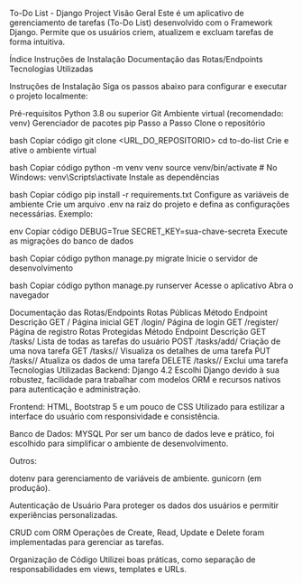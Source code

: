 To-Do List - Django Project
Visão Geral
Este é um aplicativo de gerenciamento de tarefas (To-Do List) desenvolvido com o Framework Django. Permite que os usuários criem, atualizem e excluam tarefas de forma intuitiva. 

Índice
Instruções de Instalação
Documentação das Rotas/Endpoints
Tecnologias Utilizadas


Instruções de Instalação
Siga os passos abaixo para configurar e executar o projeto localmente:

Pré-requisitos
Python 3.8 ou superior
Git
Ambiente virtual (recomendado: venv)
Gerenciador de pacotes pip
Passo a Passo
Clone o repositório

bash
Copiar código
git clone <URL_DO_REPOSITORIO>
cd to-do-list
Crie e ative o ambiente virtual

bash
Copiar código
python -m venv venv
source venv/bin/activate  # No Windows: venv\Scripts\activate
Instale as dependências

bash
Copiar código
pip install -r requirements.txt
Configure as variáveis de ambiente
Crie um arquivo .env na raiz do projeto e defina as configurações necessárias. Exemplo:

env
Copiar código
DEBUG=True
SECRET_KEY=sua-chave-secreta
Execute as migrações do banco de dados

bash
Copiar código
python manage.py migrate
Inicie o servidor de desenvolvimento

bash
Copiar código
python manage.py runserver
Acesse o aplicativo
Abra o navegador 

Documentação das Rotas/Endpoints
Rotas Públicas
Método	Endpoint	Descrição
GET	/	Página inicial
GET	/login/	Página de login
GET	/register/	Página de registro
Rotas Protegidas
Método	Endpoint	Descrição
GET	/tasks/	Lista de todas as tarefas do usuário
POST	/tasks/add/	Criação de uma nova tarefa
GET	/tasks/<id>/	Visualiza os detalhes de uma tarefa
PUT	/tasks/<id>/	Atualiza os dados de uma tarefa
DELETE	/tasks/<id>/	Exclui uma tarefa
Tecnologias Utilizadas
Backend: Django 4.2
Escolhi Django devido à sua robustez, facilidade para trabalhar com modelos ORM e recursos nativos para autenticação e administração.

Frontend: HTML, Bootstrap 5 e um pouco de CSS
Utilizado para estilizar a interface do usuário com responsividade e consistência.

Banco de Dados: MYSQL 
Por ser um banco de dados leve e prático, foi escolhido para simplificar o ambiente de desenvolvimento.

Outros:

dotenv para gerenciamento de variáveis de ambiente.
gunicorn (em produção).


Autenticação de Usuário
Para proteger os dados dos usuários e permitir experiências personalizadas.

CRUD com ORM
Operações de Create, Read, Update e Delete foram implementadas para gerenciar as tarefas.

Organização de Código
Utilizei boas práticas, como separação de responsabilidades em views, templates e URLs.
